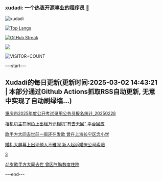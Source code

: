 ### xudadi: 一个热衷开源事业的程序员 👋

![xudadi](https://github-readme-stats-git-masterorgs-github-readme-stats-team.vercel.app/api?username=xudadi)

[![Top Langs](https://github-readme-stats.vercel.app/api/top-langs/?username=xudadi)](https://github.com/anuraghazra/github-readme-stats)

[![GitHub Streak](https://streak-stats.demolab.com?user=xudadi&locale=zh_Hans)](https://git.io/streak-stats)

![](https://raw.githubusercontent.com/xudadi/xudadi/main/assets/github-contribution-grid-snake.svg)

![VISITOR+COUNT](https://komarev.com/ghpvc/?username=xudadi&label=VISITOR+COUNT)


---start---

## Xudadi的每日更新(更新时间:2025-03-02 14:43:21 | 本部分通过Github Actions抓取RSS自动更新, 无意中实现了自动刷绿墙...)

[重庆市2025年度公开考试录用公务员报名统计_20250228](https://www.gongkaoleida.com/article/2305471)

[相机机主在闲鱼上出租万元相机"有去无回" 平台回应](https://m.163.com/news/article/JPJ4HCB3051492T3.html)

[歌手方大同去世前一周还在发歌 曾在上海长宁区念小学](https://m.163.com/news/article/JPJ1SO4U0550A0OW.html)

[婚礼大屏幕上出现他人不雅照 新人起诉婚庆公司索赔](https://m.163.com/news/article/JPI7237505561G0D.html)

[3](https://m.163.com/touch/news/sub/domestic)

[41岁歌手方大同去世 曾因气胸数度住院](https://m.163.com/news/article/JPIOA7K1051492LM.html)

---end---
